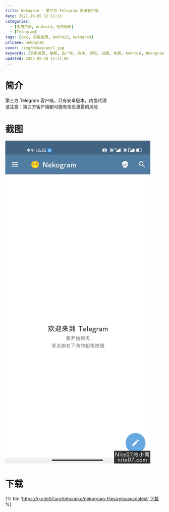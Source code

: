 ```yaml
---
title: Nekogram - 第三方 Telegram 安卓客户端
date: 2021-10-05 12:11:13
categories:
  - [实用资源, Android, 社交娱乐]
  - [Telegram]
tags: [中文, 实用资源, Android, Nekogram]
urlname: nekogram
cover: /img/Nekogram/1.jpg
keywords: [实用资源, 破解, 去广告, 纯净, 绿色, 白嫖, 免费, Android, Nekogram]
updated: 2022-05-20 12:21:00
---
```


# 简介

第三方 Telegram 客户端，只有安卓版本，内置代理  
请注意：第三方客户端都可能有信息泄露的风险

# 截图

![](/img/Nekogram/2.jpg)

# 下载

{% btn 'https://g.nite07.org/tehcneko/nekogram-files/releases/latest',下载 %}

